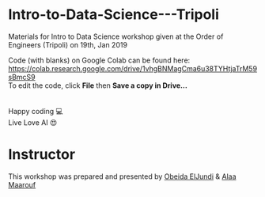 # Intro-to-Data-Science---Tripoli
Materials for Intro to Data Science workshop given at the Order of Engineers (Tripoli) on 19th, Jan 2019

Code (with blanks) on Google Colab can be found here:
https://colab.research.google.com/drive/1vhgBNMagCma6u38TYHtjaTrM59sBmcS9
<br />
To edit the code, click **File** then **Save a copy in Drive…** <br />
<br /><br />
Happy coding 💻 <br />
Live Love AI 😍 <br />

 # Instructor
This workshop was prepared and presented by [Obeida ElJundi](https://www.linkedin.com/in/obeidaeljundi/) & [Alaa Maarouf](https://www.linkedin.com/in/alaa-maarouf/)
